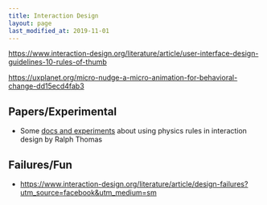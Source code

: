 ```yaml
---
title: Interaction Design
layout: page
last_modified_at: 2019-11-01
---
```


https://www.interaction-design.org/literature/article/user-interface-design-guidelines-10-rules-of-thumb

https://uxplanet.org/micro-nudge-a-micro-animation-for-behavioral-change-dd15ecd4fab3

## Papers/Experimental

- Some [docs and experiments](http://iamralpht.github.io/) about using physics rules in interaction design by Ralph Thomas

## Failures/Fun

- https://www.interaction-design.org/literature/article/design-failures?utm_source=facebook&utm_medium=sm